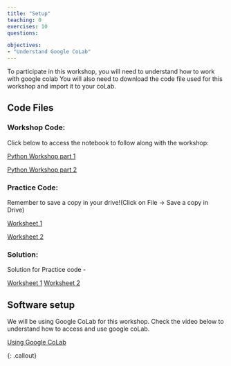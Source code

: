 ```yaml
---
title: "Setup"
teaching: 0
exercises: 10
questions:

objectives:
- "Understand Google CoLab"
---
```


To participate in this workshop, you will need to understand how to work with google colab You will also need to download the code file used for this workshop and import it to your coLab. 


## Code Files
### Workshop Code:
Click below to access the notebook to follow along with the workshop:

[Python Workshop part 1](https://colab.research.google.com/drive/1czwaMoF6N6jTzFxqgdiuZiONJfNpEtRj?usp=sharing)


[Python Workshop part 2](https://colab.research.google.com/drive/1Yrsb_ZMXumd6hPb1PYWkjQoO4r4LWw9Q?usp=sharing)


### Practice Code:
Remember to save a copy in your drive!(Click on File -> Save a copy in Drive)

[Worksheet 1](https://colab.research.google.com/drive/1BmqEY-rBiJGfmUxsUwxr0-nSVL1zPSwt?usp=sharing)


[Worksheet 2](https://colab.research.google.com/drive/1MQh9A5CDiQXoOv7GqV0UDKz0NrEB_R52?usp=sharing)


### Solution:
Solution for Practice code - 


[Worksheet 1](https://colab.research.google.com/drive/1SS7WlbIitgMZ5KDR0W1HFtnHLpUOiZOD?usp=sharing)
[Worksheet 2](https://colab.research.google.com/drive/1lfLxHd4Pm55jqve1xFBgVMCAOK7wOEVT?usp=sharing)

## Software setup
We will be using Google CoLab for this workshop. Check the video below to understand how to access and use google coLab.

[Using Google CoLab](https://drive.google.com/file/d/1Yt2cczk4u8Edp7HJiYMFrGMlkrSvE2MN/view?usp=sharing)


{: .callout}

